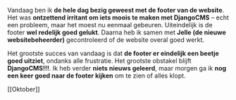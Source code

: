 Vandaag ben ik **de hele dag bezig geweest met de footer van de website**. Het was **ontzettend irritant om iets moois te maken met DjangoCMS** – echt een probleem, maar het moest nu eenmaal gebeuren. Uiteindelijk is de footer **wel redelijk goed gelukt**. Daarna heb ik samen met **Jelle (de nieuwe websitebeheerder)** gecontroleerd of de website overal goed werkt.

Het grootste succes van vandaag is dat **de footer er eindelijk een beetje goed uitziet**, ondanks alle frustratie. Het grootste obstakel blijft **DjangoCMS!!!**. Ik heb verder **niets nieuws geleerd**, maar morgen ga ik **nog een keer goed naar de footer kijken** om te zien of alles klopt.



[[Oktober]]
